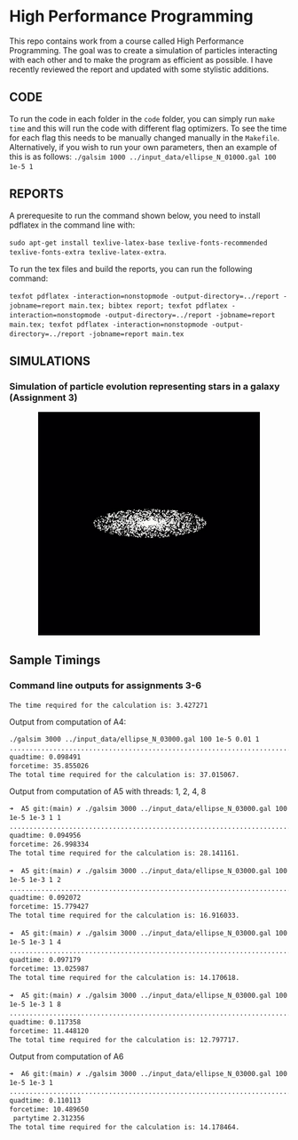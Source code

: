 # High Performance Programming

This repo contains work from a course called High Performance Programming. The goal was to create a simulation of particles interacting with each other and to make the program as efficient as possible. I have recently reviewed the report and updated with some stylistic additions.

## CODE

To run the code in each folder in the `code` folder, you can simply run `make time` and this will run the code with different flag optimizers. To see the time for each flag this needs to be manually changed manually in the `Makefile`. Alternatively, if you wish to run your own parameters, then an example of this is as follows:
`./galsim 1000 ../input_data/ellipse_N_01000.gal 100 1e-5 1`

## REPORTS

A prerequesite to run the command shown below, you need to install pdflatex in the command line with:

`sudo apt-get install texlive-latex-base texlive-fonts-recommended texlive-fonts-extra texlive-latex-extra`.

To run the tex files and build the reports, you can run the following command:

`texfot pdflatex -interaction=nonstopmode -output-directory=../report -jobname=report main.tex; bibtex report; texfot pdflatex -interaction=nonstopmode -output-directory=../report -jobname=report main.tex; texfot pdflatex -interaction=nonstopmode -output-directory=../report -jobname=report main.tex`

## SIMULATIONS

### Simulation of particle evolution representing stars in a galaxy (Assignment 3)
<p align="center">
  <img src="https://github.com/K843Barber/HPP_project/blob/main/images/space.gif" width=400px;>
</p>

##  Sample Timings

### Command line outputs for assignments 3-6

`The time required for the calculation is: 3.427271`

Output from computation of A4:
```
./galsim 3000 ../input_data/ellipse_N_03000.gal 100 1e-5 0.01 1
....................................................................................................
quadtime: 0.098491
forcetime: 35.855026
The total time required for the calculation is: 37.015067.
```
Output from computation of A5 with threads: 1, 2, 4, 8
```
➜  A5 git:(main) ✗ ./galsim 3000 ../input_data/ellipse_N_03000.gal 100 1e-5 1e-3 1 1
....................................................................................................
quadtime: 0.094956
forcetime: 26.998334
The total time required for the calculation is: 28.141161.

➜  A5 git:(main) ✗ ./galsim 3000 ../input_data/ellipse_N_03000.gal 100 1e-5 1e-3 1 2
....................................................................................................
quadtime: 0.092072
forcetime: 15.779427
The total time required for the calculation is: 16.916033.

➜  A5 git:(main) ✗ ./galsim 3000 ../input_data/ellipse_N_03000.gal 100 1e-5 1e-3 1 4
....................................................................................................
quadtime: 0.097179
forcetime: 13.025987
The total time required for the calculation is: 14.170618.

➜  A5 git:(main) ✗ ./galsim 3000 ../input_data/ellipse_N_03000.gal 100 1e-5 1e-3 1 8
....................................................................................................
quadtime: 0.117358
forcetime: 11.448120
The total time required for the calculation is: 12.797717.
```
Output from computation of A6
```
➜  A6 git:(main) ✗ ./galsim 3000 ../input_data/ellipse_N_03000.gal 100 1e-5 1e-3 1
....................................................................................................
quadtime: 0.110113
forcetime: 10.489650
 partytime 2.312356
The total time required for the calculation is: 14.178464.
```

